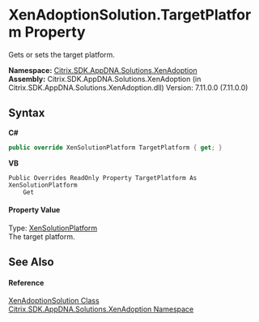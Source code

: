 # XenAdoptionSolution.TargetPlatform Property 
 

Gets or sets the target platform.

**Namespace:**&nbsp;<a href="2a3ca15a-daca-4e24-783c-63ca2cba5f92">Citrix.SDK.AppDNA.Solutions.XenAdoption</a><br />**Assembly:**&nbsp;Citrix.SDK.AppDNA.Solutions.XenAdoption (in Citrix.SDK.AppDNA.Solutions.XenAdoption.dll) Version: 7.11.0.0 (7.11.0.0)

## Syntax

**C#**
```csharp
public override XenSolutionPlatform TargetPlatform { get; }
```

**VB**
```vbnet
Public Overrides ReadOnly Property TargetPlatform As XenSolutionPlatform
	Get
```


#### Property Value
Type: <a href="0e04915f-6b1a-0016-6a11-cd519e55dcbe">XenSolutionPlatform</a><br />The target platform.

## See Also


#### Reference
<a href="257383db-8875-0a8f-2365-573f372e35da">XenAdoptionSolution Class</a><br /><a href="2a3ca15a-daca-4e24-783c-63ca2cba5f92">Citrix.SDK.AppDNA.Solutions.XenAdoption Namespace</a><br />